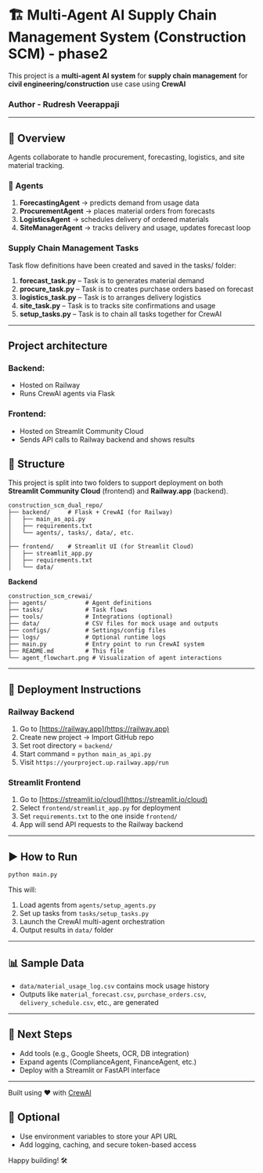 # 🏗️ Multi-Agent AI Supply Chain Management System (Construction SCM) - phase2

This project is a **multi-agent AI system** for **supply chain management** for **civil engineering/construction** use case using **CrewAI**

### Author - Rudresh Veerappaji
---

## 📌 Overview

Agents collaborate to handle procurement, forecasting, logistics, and site material tracking.

### 🔄 Agents

1. **ForecastingAgent** → predicts demand from usage data
2. **ProcurementAgent** → places material orders from forecasts
3. **LogisticsAgent** → schedules delivery of ordered materials
4. **SiteManagerAgent** → tracks delivery and usage, updates forecast loop

### Supply Chain Management Tasks
Task flow definitions have been created and saved in the tasks/ folder:

1. **forecast_task.py** – Task is to generates material demand
2. **procure_task.py** – Task is to creates purchase orders based on forecast
3. **logistics_task.py** – Task is to arranges delivery logistics
4. **site_task.py** – Task is to tracks site confirmations and usage
5. **setup_tasks.py** – Task is to chain all tasks together for CrewAI

---

## Project architecture

### Backend:
* Hosted on Railway
* Runs CrewAI agents via Flask

### Frontend:
* Hosted on Streamlit Community Cloud
* Sends API calls to Railway backend and shows results


## 📂 Structure

This project is split into two folders to support deployment on both **Streamlit Community Cloud** (frontend) and **Railway.app** (backend).

```
construction_scm_dual_repo/
├── backend/     # Flask + CrewAI (for Railway)
│   ├── main_as_api.py
│   ├── requirements.txt
│   └── agents/, tasks/, data/, etc.
│
├── frontend/    # Streamlit UI (for Streamlit Cloud)
│   ├── streamlit_app.py
│   ├── requirements.txt
│   └── data/
```

**Backend**
```
construction_scm_crewai/
├── agents/           # Agent definitions
├── tasks/            # Task flows
├── tools/            # Integrations (optional)
├── data/             # CSV files for mock usage and outputs
├── configs/          # Settings/config files
├── logs/             # Optional runtime logs
├── main.py           # Entry point to run CrewAI system
├── README.md         # This file
└── agent_flowchart.png # Visualization of agent interactions
```
---

## 🚀 Deployment Instructions

### Railway Backend

1. Go to [https://railway.app](https://railway.app)
2. Create new project → Import GitHub repo
3. Set root directory = `backend/`
4. Start command = `python main_as_api.py`
5. Visit `https://yourproject.up.railway.app/run`

### Streamlit Frontend

1. Go to [https://streamlit.io/cloud](https://streamlit.io/cloud)
2. Select `frontend/streamlit_app.py` for deployment
3. Set `requirements.txt` to the one inside `frontend/`
4. App will send API requests to the Railway backend

---

## ▶️ How to Run

```bash
python main.py
```

This will:
1. Load agents from `agents/setup_agents.py`
2. Set up tasks from `tasks/setup_tasks.py`
3. Launch the CrewAI multi-agent orchestration
4. Output results in `data/` folder

---

## 📊 Sample Data

- `data/material_usage_log.csv` contains mock usage history
- Outputs like `material_forecast.csv`, `purchase_orders.csv`, `delivery_schedule.csv`, etc., are generated

---

## 🚀 Next Steps

- Add tools (e.g., Google Sheets, OCR, DB integration)
- Expand agents (ComplianceAgent, FinanceAgent, etc.)
- Deploy with a Streamlit or FastAPI interface

---

Built using ❤️ with [CrewAI](https://github.com/joaomdmoura/crewAI)

## 🔐 Optional

- Use environment variables to store your API URL
- Add logging, caching, and secure token-based access

Happy building! 🛠️
